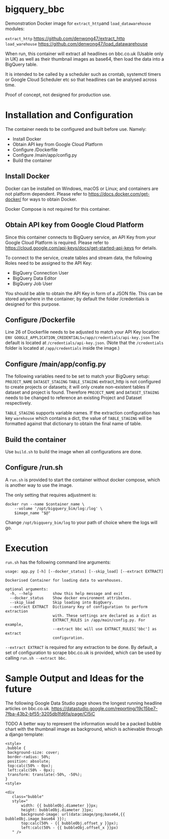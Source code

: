 # bigquery_bbc
 Demonstration Docker image for `extract_http`and `load_datawarehouse` modules:

 `extract_http` https://github.com/denwong47/extract_http \
 `load_warehouse` https://github.com/denwong47/load_datawarehouse

 When run, this container will extract all headlines on bbc.co.uk (Usable only in UK) as well as their thumbnail images as base64, then load the data into a BigQuery table.

 It is intended to be called by a scheduler such as crontab, systemctl timers or Google Cloud Scheduler etc so that headlines can be analysed across time.

 Proof of concept, not designed for production use.


# Installation and Configuration
The container needs to be configured and built before use. Namely:
- Install Docker
- Obtain API key from Google Cloud Platform
- Configure /Dockerfile
- Configure /main/app/config.py
- Build the container

## Install Docker
Docker can be installed on Windows, macOS or Linux; and containers are not platform dependent.
Please refer to https://docs.docker.com/get-docker/ for ways to obtain Docker.

Docker Compose is not required for this container.

## Obtain API key from Google Cloud Platform
Since this container connects to BigQuery service, an API Key from your Google Cloud Platform is required.
Please refer to https://cloud.google.com/api-keys/docs/get-started-api-keys for details.

To connect to the service, create tables and stream data, the following Roles need to be assigned to the API Key:
- BigQuery Connection User
- BigQuery Data Editor
- BigQuery Job User

You should be able to obtain the API Key in form of a JSON file. This can be stored anywhere in the container; by default the folder /credentials is designed for this purpose.

## Configure /Dockerfile
Line 26 of Dockerfile needs to be adjusted to match your API Key location:
```ENV GOOGLE_APPLICATION_CREDENTIALS=/app/credentials/api-key.json```
The default is located at `/credentials/api-key.json`. (Note that the `/credentials` folder is located at `/app/credentials` inside the image.)

## Configure /main/app/config.py
The following variables need to be set to match your BigQuery setup:
`PROJECT_NAME`
`DATASET_STAGING`
`TABLE_STAGING`
extract_http is not configured to create projects or datasets; it will only create non-existent tables if dataset and project is found.
Therefore `PROJECT_NAME` and `DATASET_STAGING` needs to be changed to reference an existing Project and Dataset respectively.
 
`TABLE_STAGING` supports variable names. If the extraction configuration has key `warehouse` which contains a dict, the value of `TABLE_STAGING` will be formatted against that dictionary to obtain the final name of table.

## Build the container
Use `build.sh` to build the image when all configurations are done.

## Configure /run.sh
A `run.sh` is provided to start the container without docker compose, which is another way to use the image.

The only setting that requires adjustment is:
```
docker run --name $container_name \
    --volume '/opt/bigquery_bim/log:/log' \
    $image_name "$@"
```
Change `/opt/bigquery_bim/log` to your path of choice where the logs will go.

# Execution
`run.sh` has the following command line arguments:
```
usage: app.py [-h] [--docker_status] [--skip_load] [--extract EXTRACT]

Dockerised Container for loading data to warehouses.

optional arguments:
  -h, --help         show this help message and exit
  --docker_status    Show docker environment attributes.
  --skip_load        Skip loading into BigQuery.
  --extract EXTRACT  Dictionary Key of configuration to perform extraction
                     with. These settings are declared as a dict as
                     EXTRACT_RULES in /app/main/config.py. For example,
                     --extract bbc will use EXTRACT_RULES['bbc'] as extract
                     configuration.
```

`--extract EXTRACT` is required for any extraction to be done.
By default, a set of configuration to scrape bbc.co.uk is provided, which can be used by calling `run.sh --extract bbc`.

# Sample Output and Ideas for the future
 The following Google Data Studio page shows the longest running headline articles on bbc.co.uk.
 https://datastudio.google.com/reporting/19c15be7-7fba-43b2-bf55-3205db1fd6fa/page/Cl5iC


 TODO A better way to represent the information would be a packed bubble chart with the thumbnail image as background, which is achievable through a django template:
 ```
 <style>
 .bubble {
  background-size: cover;
  border-radius: 50%;
  position: absolute;
  top:calc(50% - 0px);
  left:calc(50% - 0px);
  transform: translate(-50%, -50%);
}
<style>

<div
    class="bubble"
    style="
        width: {{ bubbleObj.diameter }}px;
        height: bubbleObj.diameter }}px;
        background-image: url(data:image/png;base64,{{ bubbleObj.image_base64 }});
        top:calc(50% - {{ bubbleObj.offset_y }}px);
        left:calc(50% - {{ bubbleObj.offset_x }}px)
    " />
 ```

 